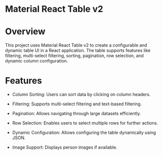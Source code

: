 # Material React Table v2

# Overview

This project uses Material React Table v2 to create a configurable and dynamic table UI in a React application. The table supports features like filtering, multi-select filtering, sorting, pagination, row selection, and dynamic column configuration.

# Features

- Column Sorting: Users can sort data by clicking on column headers.

- Filtering: Supports multi-select filtering and text-based filtering.

- Pagination: Allows navigating through large datasets efficiently.

- Row Selection: Enables users to select multiple rows for further actions.

- Dynamic Configuration: Allows configuring the table dynamically using JSON.

- Image Support: Displays person images if available.
  
